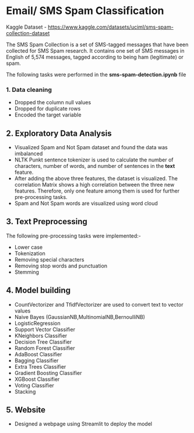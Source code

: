 # Email/ SMS Spam Classification

Kaggle Dataset - https://www.kaggle.com/datasets/uciml/sms-spam-collection-dataset

The SMS Spam Collection is a set of SMS-tagged messages that have been collected for SMS Spam research. It contains one set of SMS messages in English of 5,574 messages, tagged according to being ham (legitimate) or spam.

The following tasks were performed in the **sms-spam-detection.ipynb** file

### 1. Data cleaning
- Dropped the column null values
- Dropped for duplicate rows
- Encoded the target variable
  
## 2. Exploratory Data Analysis
- Visualized Spam and Not Spam dataset and found the data was imbalanced
- NLTK Punkt sentence tokenizer is used to calculate the number of characters, number of words, and number of sentences in the **text** feature.
- After adding the above three features, the dataset is visualized. The correlation Matrix shows a high correlation between the three new features. Therefore, only one feature among them is used for further pre-processing tasks.
- Spam and Not Spam words are visualized using word cloud 

## 3. Text Preprocessing
The following pre-processing tasks were implemented:-
- Lower case
- Tokenization
- Removing special characters
- Removing stop words and punctuation
- Stemming
  
## 4. Model building
- CountVectorizer and TfidfVectorizer are used to convert text to vector values
- Naive Bayes (GaussianNB,MultinomialNB,BernoulliNB)
- LogisticRegression
- Support Vector Classifier
- KNeighbors Classifier
- Decision Tree Classifier
- Random Forest Classifier
- AdaBoost Classifier
- Bagging Classifier
- Extra Trees Classifier
- Gradient Boosting Classifier
- XGBoost Classifier
- Voting Classifier
- Stacking
   
## 5. Website
- Designed a webpage using Streamlit to deploy the model

